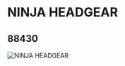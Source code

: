 # NINJA HEADGEAR
## 88430
![NINJA HEADGEAR](https://lc-www-live-s.legocdn.com/media/bricks/5/2/4569110.jpg)
